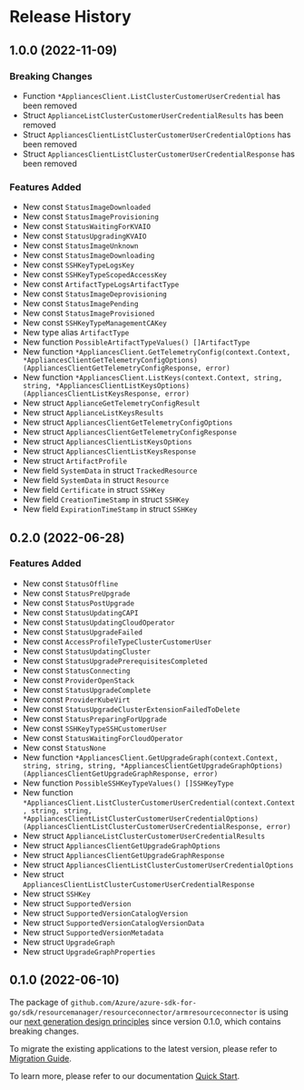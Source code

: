 # Release History

## 1.0.0 (2022-11-09)
### Breaking Changes

- Function `*AppliancesClient.ListClusterCustomerUserCredential` has been removed
- Struct `ApplianceListClusterCustomerUserCredentialResults` has been removed
- Struct `AppliancesClientListClusterCustomerUserCredentialOptions` has been removed
- Struct `AppliancesClientListClusterCustomerUserCredentialResponse` has been removed

### Features Added

- New const `StatusImageDownloaded`
- New const `StatusImageProvisioning`
- New const `StatusWaitingForKVAIO`
- New const `StatusUpgradingKVAIO`
- New const `StatusImageUnknown`
- New const `StatusImageDownloading`
- New const `SSHKeyTypeLogsKey`
- New const `SSHKeyTypeScopedAccessKey`
- New const `ArtifactTypeLogsArtifactType`
- New const `StatusImageDeprovisioning`
- New const `StatusImagePending`
- New const `StatusImageProvisioned`
- New const `SSHKeyTypeManagementCAKey`
- New type alias `ArtifactType`
- New function `PossibleArtifactTypeValues() []ArtifactType`
- New function `*AppliancesClient.GetTelemetryConfig(context.Context, *AppliancesClientGetTelemetryConfigOptions) (AppliancesClientGetTelemetryConfigResponse, error)`
- New function `*AppliancesClient.ListKeys(context.Context, string, string, *AppliancesClientListKeysOptions) (AppliancesClientListKeysResponse, error)`
- New struct `ApplianceGetTelemetryConfigResult`
- New struct `ApplianceListKeysResults`
- New struct `AppliancesClientGetTelemetryConfigOptions`
- New struct `AppliancesClientGetTelemetryConfigResponse`
- New struct `AppliancesClientListKeysOptions`
- New struct `AppliancesClientListKeysResponse`
- New struct `ArtifactProfile`
- New field `SystemData` in struct `TrackedResource`
- New field `SystemData` in struct `Resource`
- New field `Certificate` in struct `SSHKey`
- New field `CreationTimeStamp` in struct `SSHKey`
- New field `ExpirationTimeStamp` in struct `SSHKey`


## 0.2.0 (2022-06-28)
### Features Added

- New const `StatusOffline`
- New const `StatusPreUpgrade`
- New const `StatusPostUpgrade`
- New const `StatusUpdatingCAPI`
- New const `StatusUpdatingCloudOperator`
- New const `StatusUpgradeFailed`
- New const `AccessProfileTypeClusterCustomerUser`
- New const `StatusUpdatingCluster`
- New const `StatusUpgradePrerequisitesCompleted`
- New const `StatusConnecting`
- New const `ProviderOpenStack`
- New const `StatusUpgradeComplete`
- New const `ProviderKubeVirt`
- New const `StatusUpgradeClusterExtensionFailedToDelete`
- New const `StatusPreparingForUpgrade`
- New const `SSHKeyTypeSSHCustomerUser`
- New const `StatusWaitingForCloudOperator`
- New const `StatusNone`
- New function `*AppliancesClient.GetUpgradeGraph(context.Context, string, string, string, *AppliancesClientGetUpgradeGraphOptions) (AppliancesClientGetUpgradeGraphResponse, error)`
- New function `PossibleSSHKeyTypeValues() []SSHKeyType`
- New function `*AppliancesClient.ListClusterCustomerUserCredential(context.Context, string, string, *AppliancesClientListClusterCustomerUserCredentialOptions) (AppliancesClientListClusterCustomerUserCredentialResponse, error)`
- New struct `ApplianceListClusterCustomerUserCredentialResults`
- New struct `AppliancesClientGetUpgradeGraphOptions`
- New struct `AppliancesClientGetUpgradeGraphResponse`
- New struct `AppliancesClientListClusterCustomerUserCredentialOptions`
- New struct `AppliancesClientListClusterCustomerUserCredentialResponse`
- New struct `SSHKey`
- New struct `SupportedVersion`
- New struct `SupportedVersionCatalogVersion`
- New struct `SupportedVersionCatalogVersionData`
- New struct `SupportedVersionMetadata`
- New struct `UpgradeGraph`
- New struct `UpgradeGraphProperties`


## 0.1.0 (2022-06-10)

The package of `github.com/Azure/azure-sdk-for-go/sdk/resourcemanager/resourceconnector/armresourceconnector` is using our [next generation design principles](https://azure.github.io/azure-sdk/general_introduction.html) since version 0.1.0, which contains breaking changes.

To migrate the existing applications to the latest version, please refer to [Migration Guide](https://aka.ms/azsdk/go/mgmt/migration).

To learn more, please refer to our documentation [Quick Start](https://aka.ms/azsdk/go/mgmt).